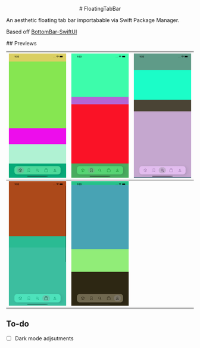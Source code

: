 <p align="center">
# FloatingTabBar

An aesthetic floating tab bar importabable via Swift Package Manager. 

Based off [BottomBar-SwiftUI](https://github.com/smartvipere75/bottombar-swiftui)
<p>
## Previews

| ![](screen1.png) | ![](screen2.png) | ![](screen3.png) |
|--|--|--|
| ![](screen4.png) | ![](screen5.png) | |

## To-do
- [ ] Dark mode adjsutments
